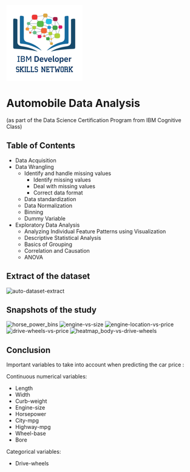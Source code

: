 ![logo Cognitive Class](cc-logo-square.png)

# Automobile Data Analysis
(as part of the Data Science Certification Program from IBM Cognitive Class)

## Table of Contents
<ul>
    <li>Data Acquisition</li>
    <li>Data Wrangling
        <ul>
            <li>Identify and handle missing values
                <ul>
                    <li>Identify missing values</li>
                    <li>Deal with missing values</li>
                    <li>Correct data format</li>
                </ul>
            </li>
        <li>Data standardization</li>
        <li>Data Normalization</li>
        <li>Binning</li>
        <li>Dummy Variable</li>
        </ul>
    </li>
    <li>Exploratory Data Analysis
        <ul>
            <li>Analyzing Individual Feature Patterns using Visualization</li>
            <li>Descriptive Statistical Analysis</li>
            <li>Basics of Grouping</li>
            <li>Correlation and Causation</li>
            <li>ANOVA</li>
        </ul>
</ul>
</div>

## Extract of the dataset
![auto-dataset-extract](auto-dataset-extract.png)

## Snapshots of the study
![horse_power_bins](snapshot/horse_power_bins.png)
![engine-vs-size](snapshot/engine-vs-size.png)
![engine-location-vs-price](snapshot/engine-location-vs-price.png)
![drive-wheels-vs-price](snapshot/drive-wheels-vs-price.png)
![heatmap_body-vs-drive-wheels](snapshot/heatmap_body-vs-drive-wheels.png)

## Conclusion
Important variables to take into account when predicting the car price : 

Continuous numerical variables:
<ul>
    <li>Length</li>
    <li>Width</li>
    <li>Curb-weight</li>
    <li>Engine-size</li>
    <li>Horsepower</li>
    <li>City-mpg</li>
    <li>Highway-mpg</li>
    <li>Wheel-base</li>
    <li>Bore</li>
</ul>

Categorical variables:
<ul>
    <li>Drive-wheels</li>
</ul>

